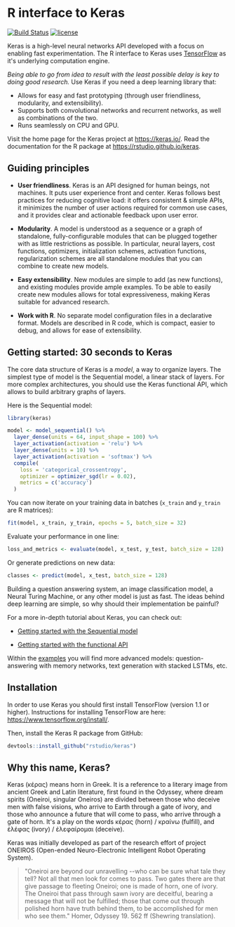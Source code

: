 R interface to Keras
================

[![Build Status](https://travis-ci.org/rstudio/keras.svg?branch=master)](https://travis-ci.org/rstudio/keras) [![license](https://img.shields.io/github/license/mashape/apistatus.svg?maxAge=2592000)](https://github.com/rstudio/keras/blob/master/LICENSE)

Keras is a high-level neural networks API developed with a focus on enabling fast experimentation. The R interface to Keras uses [TensorFlow](https://rstudio.github.io/tensorflow/) as it's underlying computation engine.

*Being able to go from idea to result with the least possible delay is key to doing good research.* Use Keras if you need a deep learning library that:

-   Allows for easy and fast prototyping (through user friendliness, modularity, and extensibility).
-   Supports both convolutional networks and recurrent networks, as well as combinations of the two.
-   Runs seamlessly on CPU and GPU.

Visit the home page for the Keras project at <https://keras.io/>. Read the documentation for the R package at <https://rstudio.github.io/keras>.

Guiding principles
------------------

-   **User friendliness**. Keras is an API designed for human beings, not machines. It puts user experience front and center. Keras follows best practices for reducing cognitive load: it offers consistent & simple APIs, it minimizes the number of user actions required for common use cases, and it provides clear and actionable feedback upon user error.

-   **Modularity**. A model is understood as a sequence or a graph of standalone, fully-configurable modules that can be plugged together with as little restrictions as possible. In particular, neural layers, cost functions, optimizers, initialization schemes, activation functions, regularization schemes are all standalone modules that you can combine to create new models.

-   **Easy extensibility**. New modules are simple to add (as new functions), and existing modules provide ample examples. To be able to easily create new modules allows for total expressiveness, making Keras suitable for advanced research.

-   **Work with R**. No separate model configuration files in a declarative format. Models are described in R code, which is compact, easier to debug, and allows for ease of extensibility.

Getting started: 30 seconds to Keras
------------------------------------

The core data structure of Keras is a *model*, a way to organize layers. The simplest type of model is the Sequential model, a linear stack of layers. For more complex architectures, you should use the Keras functional API, which allows to build arbitrary graphs of layers.

Here is the Sequential model:

``` r
library(keras)

model <- model_sequential() %>% 
  layer_dense(units = 64, input_shape = 100) %>% 
  layer_activation(activation = 'relu') %>% 
  layer_dense(units = 10) %>% 
  layer_activation(activation = 'softmax') %>% 
  compile(
    loss = 'categorical_crossentropy',
    optimizer = optimizer_sgd(lr = 0.02),
    metrics = c('accuracy')
  )
```

You can now iterate on your training data in batches (`x_train` and `y_train` are R matrices):

``` r
fit(model, x_train, y_train, epochs = 5, batch_size = 32)
```

Evaluate your performance in one line:

``` r
loss_and_metrics <- evaluate(model, x_test, y_test, batch_size = 128)
```

Or generate predictions on new data:

``` r
classes <- predict(model, x_test, batch_size = 128)
```

Building a question answering system, an image classification model, a Neural Turing Machine, or any other model is just as fast. The ideas behind deep learning are simple, so why should their implementation be painful?

For a more in-depth tutorial about Keras, you can check out:

-   [Getting started with the Sequential model](articles/sequential_model.html)

-   [Getting started with the functional API](articles/functional_api.html)

Within the [examples](articles/examples) you will find more advanced models: question-answering with memory networks, text generation with stacked LSTMs, etc.

Installation
------------

In order to use Keras you should first install TensorFlow (version 1.1 or higher). Instructions for installing TensorFlow are here: <https://www.tensorflow.org/install/>.

Then, install the Keras R package from GitHub:

``` r
devtools::install_github("rstudio/keras")
```

Why this name, Keras?
---------------------

Keras (κέρας) means horn in Greek. It is a reference to a literary image from ancient Greek and Latin literature, first found in the Odyssey, where dream spirits (Oneiroi, singular Oneiros) are divided between those who deceive men with false visions, who arrive to Earth through a gate of ivory, and those who announce a future that will come to pass, who arrive through a gate of horn. It's a play on the words κέρας (horn) / κραίνω (fulfill), and ἐλέφας (ivory) / ἐλεφαίρομαι (deceive).

Keras was initially developed as part of the research effort of project ONEIROS (Open-ended Neuro-Electronic Intelligent Robot Operating System).

> "Oneiroi are beyond our unravelling --who can be sure what tale they tell? Not all that men look for comes to pass. Two gates there are that give passage to fleeting Oneiroi; one is made of horn, one of ivory. The Oneiroi that pass through sawn ivory are deceitful, bearing a message that will not be fulfilled; those that come out through polished horn have truth behind them, to be accomplished for men who see them." Homer, Odyssey 19. 562 ff (Shewring translation).
